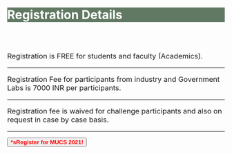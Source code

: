 
<br>
<br>
<div class="widewrapper pagetitle">
  <div class="container" style="background-color:#617863">
    <h1 style="color:white;">Registration Details</h1>
  </div>
</div>

<br>
<br>
<p style="font-size:16.5px;">Registration is FREE for students and faculty (Academics).</p>
<hr>
<p style="font-size:16.5px;">Registration Fee for participants from industry and Government Labs is 7000 INR per participants.</p>
<hr>
<p style="font-size:16.5px;">Registration fee is waived for challenge participants and also on request in case by case basis.</p>
<hr>
<a href = "https://forms.gle/sKZstsHdXg1qtmYz8"><JavaBlink><button class="btn btn-sm align-middle btn-outline-secondary" type="button"><span style="color: red;"><strong>*sRegister for MUCS 2021!</strong></span></button></JavaBlink></a>